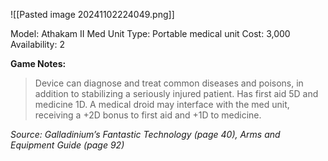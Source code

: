 ![[Pasted image 20241102224049.png]]

Model: Athakam II Med Unit
Type: Portable medical unit
Cost: 3,000
Availability: 2

**Game Notes:** 
> Device can diagnose and treat common diseases and poisons, in addition to stabilizing a seriously injured patient. Has first aid 5D and medicine 1D. A medical droid may interface with the med unit, receiving a +2D bonus to first aid and +1D to medicine.

*Source: Galladinium’s Fantastic Technology (page 40), Arms and Equipment Guide (page 92)*


